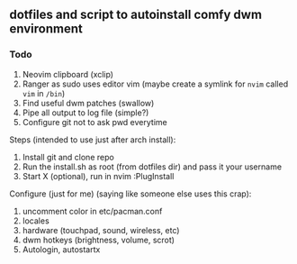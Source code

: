 ## dotfiles and script to autoinstall comfy dwm environment

### Todo
1. Neovim clipboard (xclip)
1. Ranger as sudo uses editor vim (maybe create a symlink for `nvim` called `vim` in `/bin`)
1. Find useful dwm patches (swallow)
1. Pipe all output to log file (simple?)
1. Configure git not to ask pwd everytime

Steps (intended to use just after arch install):
1. Install git and clone repo
1. Run the install.sh as root (from dotfiles dir) and pass it your username
1. Start X (optional), run in nvim :PlugInstall

Configure (just for me) (saying like someone else uses this crap):
1. uncomment color in etc/pacman.conf
1. locales
1. hardware (touchpad, sound, wireless, etc)
1. dwm hotkeys (brightness, volume, scrot)
1. Autologin, autostartx
